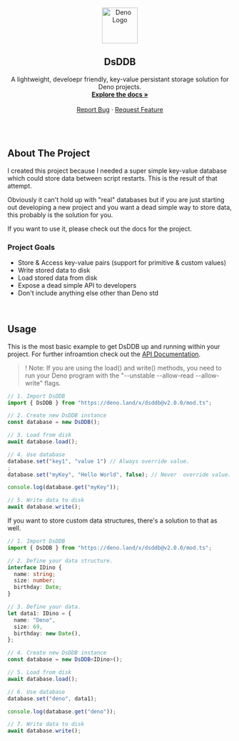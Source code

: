 <!-- PROJECT LOGO -->
<br />
<p align="center">
  <a href="https://github.com/MaximilianHeidenreich/DsDDB">
    <img src="https://deno.land/images/deno_matrix.png" alt="Deno Logo" width="80" height="80">
  </a>

<h2 align="center">DsDDB</h2>

<p align="center">
    A lightweight, develoepr friendly, key-value persistant storage solution for Deno projects</a>.
    <br />
    <a href="https://doc.deno.land/https/deno.land/x/dsddb/mod.ts"><strong>Explore the docs »</strong></a>
    <br />
    <br />
    <a href="https://github.com/MaximilianHeidenreich/DsDDB/issues">Report Bug</a>
    ·
    <a href="https://github.com/MaximilianHeidenreich/DsDDB/issues">Request Feature</a>
  </p>
</p>

<br><br>

<!-- ABOUT THE PROJECT -->

## About The Project

I created this project because I needed a super simple key-value database which
could store data between script restarts. This is the result of that attempt.

Obviously it can't hold up with "real" databases but if you are just starting
out developing a new project and you want a dead simple way to store data, this
probably is the solution for you.

If you want to use it, please check out the docs for the project.

### Project Goals

- Store & Access key-value pairs (support for primitive & custom values)
- Write stored data to disk
- Load stored data from disk
- Expose a dead simple API to developers
- Don't include anything else other than Deno std

<br>

<!-- USAGE -->

## Usage

This is the most basic example to get DsDDB up and running within your project.
For further infroamtion check out the
[API Documentation](https://doc.deno.land/https/deno.land/x/dsddb/mod.ts).

> ! Note: If you are using the load() and write() methods, you need to run your
> Deno program with the "--unstable --allow-read --allow-write" flags.

```TypeScript
// 1. Import DsDDB
import { DsDDB } from "https://deno.land/x/dsddb@v2.0.0/mod.ts";

// 2. Create new DsDDB instance
const database = new DsDDB();

// 3. Load from disk
await database.load();

// 4. Use database
database.set("key1", "value 1") // Always override value.
;
database.set("myKey", "Hello World", false); // Never  override value.

console.log(database.get("myKey"));

// 5. Write data to disk
await database.write();
```

If you want to store custom data structures, there's a solution to that as well.

```TypeScript
// 1. Import DsDDB
import { DsDDB } from "https://deno.land/x/dsddb@v2.0.0/mod.ts";

// 2. Define your data structure.
interface IDino {
  name: string;
  size: number;
  birthday: Date;
}

// 3. Define your data.
let data1: IDino = {
  name: "Deno",
  size: 69,
  birthday: new Date(),
};

// 4. Create new DsDDB instance
const database = new DsDDB<IDino>();

// 5. Load from disk
await database.load();

// 6. Use database
database.set("deno", data1);

console.log(database.get("deno"));

// 7. Write data to disk
await database.write();
```
